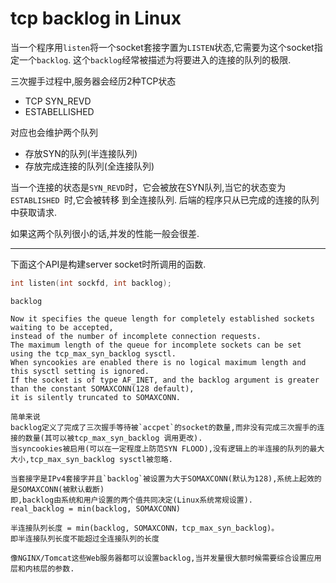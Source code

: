 # tcp backlog in Linux

当一个程序用`listen`将一个socket套接字置为`LISTEN`状态,它需要为这个socket指定一个`backlog`.
这个`backlog`经常被描述为将要进入的连接的队列的极限.

三次握手过程中,服务器会经历2种TCP状态

- TCP SYN_REVD
- ESTABELLISHED

对应也会维护两个队列
- 存放SYN的队列(半连接队列)
- 存放完成连接的队列(全连接队列)

当一个连接的状态是`SYN_REVD`时，它会被放在SYN队列,当它的状态变为`ESTABLISHED `时,它会被转移
到全连接队列.
后端的程序只从已完成的连接的队列中获取请求.

如果这两个队列很小的话,并发的性能一般会很差.

---------------------------
下面这个API是构建server socket时所调用的函数.
```c
int listen(int sockfd, int backlog);
```

```
backlog

Now it specifies the queue length for completely established sockets waiting to be accepted,
instead of the number of incomplete connection requests. 
The maximum length of the queue for incomplete sockets can be set using the tcp_max_syn_backlog sysctl. 
When syncookies are enabled there is no logical maximum length and this sysctl setting is ignored.
If the socket is of type AF_INET, and the backlog argument is greater than the constant SOMAXCONN(128 default), 
it is silently truncated to SOMAXCONN.

简单来说
backlog定义了完成了三次握手等待被`accpet`的socket的数量,而非没有完成三次握手的连接的数量(其可以被tcp_max_syn_backlog 调用更改).
当syncookies被启用(可以在一定程度上防范SYN FLOOD),没有逻辑上的半连接的队列的最大大小,tcp_max_syn_backlog sysctl被忽略.

当套接字是IPv4套接字并且`backlog`被设置为大于SOMAXCONN(默认为128),系统上起效的是SOMAXCONN(被默认截断)
即,backlog由系统和用户设置的两个值共同决定(Linux系统常规设置).
real_backlog = min(backlog, SOMAXCONN)

半连接队列长度 = min(backlog, SOMAXCONN，tcp_max_syn_backlog)。
即半连接队列长度不能超过全连接队列的长度

像NGINX/Tomcat这些Web服务器都可以设置backlog,当并发量很大额时候需要综合设置应用层和内核层的参数.
```